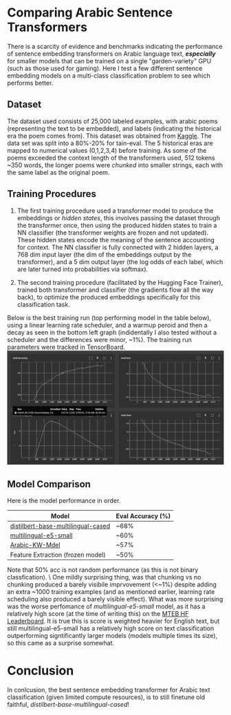 # Comparing Arabic Sentence Transformers
There is a scarcity of evidence and benchmarks indicating the performance of sentence embedding transformers on Arabic language text, **_especially_** for smaller models that can be trained on a single "garden-variety" GPU (such as those used for gaming). Here I test a few different sentence embedding models on a multi-class classification problem to see which performs better. 

##  Dataset
The dataset used consists of 25,000 labeled examples, with arabic poems (representing the text to be embedded), and labels (indicating the historical era the poem comes from). This dataset was obtained from [Kaggle](https://www.kaggle.com/competitions/arabic-poem-classification/overview). The data set was split into a 80%-20% for tain-eval. The 5 historical eras are mapped to numerical values (0,1,2,3,4) before training. 
As some of the poems exceeded the context length of the transformers used, 512 tokens ~350 words, the longer poems were _chunked_ into smaller strings, each with the same label as the original poem.

## Training Procedures
1) The first training procedure used a transformer model to produce the embeddings or _hidden states_, this involves passing the dataset through the transformer once, then using the produced hidden states to train a NN classifier (the transformer weights are frozen and not updated). These hidden states encode the meaning of the sentence accounting for context. The NN classifier is fully connected with 2 hidden layers, a 768 dim input layer (the dim of the embeddings output by the transformer), and a 5 dim output layer (the log odds of each label, which are later turned into probabilities via softmax).

2) The second training procedure (facilitated by the Hugging Face Trainer), trained both transformer and classifier (the gradients flow all the way back), to optimize the produced embeddings specifically for this classification task.

Below is the best training run (top performing model in the table below), using a linear learning rate scheduler, and a warmup peroid and then a decay as seen in the bottom left graph (indidentally I also tested without a scheduler and the differences were minor, ~1%). The training run parameters were tracked in TensorBoard.
![best training run](chunking_5_epochs.png)


## Model Comparison
Here is the model performance in order.

| Model | Eval Accuracy (%) |
|----------|----------|
| [distilbert-base-multilingual-cased](https://huggingface.co/distilbert/distilbert-base-multilingual-cased) | ~68% |
| [multilingual-e5-small](https://huggingface.co/intfloat/multilingual-e5-small) | ~60% |
| [Arabic-KW-Mdel](https://huggingface.co/medmediani/Arabic-KW-Mdel) | ~57% |
| Feature Extraction (frozen model) | ~50% |


Note that 50% acc is not random performance (as this is not binary classfication). \\
One mildly surprising thing, was that chunking vs no chunking produced a barely visibile imprvovement (<~1%) despite adding an extra ~1000 training examples (and as mentioned earlier, learning rate scheduling also produced a barely visible effect).
What was more surprising was the worse perfomance of _multilingual-e5-small_ model, as it has a relatively high score (at the time of writing this) on the [MTEB HF Leaderboard](https://huggingface.co/spaces/mteb/leaderboard). It is true this is score is weighted heavier for English text, but still multilingual-e5-small has a relatively high score on text classification outperforming signtificantly larger models (models multiple times its size), so this came as a surprise somewhat. 

# Conclusion
In conlcusion, the best sentence embedding transformer for Arabic text classification (given limited compute resources), is to still finetune old faithful, _distilbert-base-multilingual-cased_!
